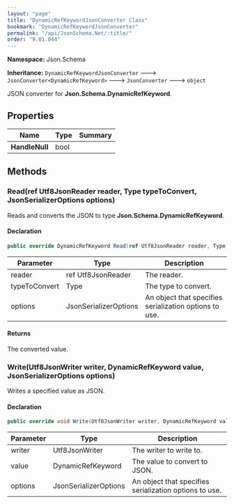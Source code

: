 ```yaml
---
layout: "page"
title: "DynamicRefKeywordJsonConverter Class"
bookmark: "DynamicRefKeywordJsonConverter"
permalink: "/api/JsonSchema.Net/:title/"
order: "9.01.044"
---
```

**Namespace:** Json.Schema

**Inheritance:**
`DynamicRefKeywordJsonConverter`
 🡒 
`JsonConverter<DynamicRefKeyword>`
 🡒 
`JsonConverter`
 🡒 
`object`

JSON converter for **Json.Schema.DynamicRefKeyword**.

## Properties

| Name | Type | Summary |
|---|---|---|
| **HandleNull** | bool |  |

## Methods

### Read(ref Utf8JsonReader reader, Type typeToConvert, JsonSerializerOptions options)

Reads and converts the JSON to type **Json.Schema.DynamicRefKeyword**.

#### Declaration

```c#
public override DynamicRefKeyword Read(ref Utf8JsonReader reader, Type typeToConvert, JsonSerializerOptions options)
```

| Parameter | Type | Description |
|---|---|---|
| reader | ref Utf8JsonReader | The reader. |
| typeToConvert | Type | The type to convert. |
| options | JsonSerializerOptions | An object that specifies serialization options to use. |


#### Returns

The converted value.

### Write(Utf8JsonWriter writer, DynamicRefKeyword value, JsonSerializerOptions options)

Writes a specified value as JSON.

#### Declaration

```c#
public override void Write(Utf8JsonWriter writer, DynamicRefKeyword value, JsonSerializerOptions options)
```

| Parameter | Type | Description |
|---|---|---|
| writer | Utf8JsonWriter | The writer to write to. |
| value | DynamicRefKeyword | The value to convert to JSON. |
| options | JsonSerializerOptions | An object that specifies serialization options to use. |


